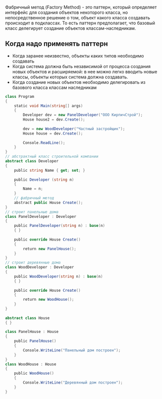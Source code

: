 Фабричный метод (Factory Method) - это паттерн, который определяет интерфейс для создания объектов некоторого класса, но непосредственное решение о том, объект какого класса создавать происходит в подклассах. То есть паттерн предполагает, что базовый класс делегирует создание объектов классам-наследникам.

## Когда надо применять паттерн
* Когда заранее неизвестно, объекты каких типов необходимо создавать
* Когда система должна быть независимой от процесса создания новых объектов и расширяемой: в нее можно легко вводить новые классы, объекты которых система должна создавать.
* Когда создание новых объектов необходимо делегировать из базового класса классам наследникам

```csharp
class Program
{
    static void Main(string[] args)
    {
        Developer dev = new PanelDeveloper("ООО КирпичСтрой");
        House house2 = dev.Create();
         
        dev = new WoodDeveloper("Частный застройщик");
        House house = dev.Create();
 
        Console.ReadLine();
    }
}
// абстрактный класс строительной компании
abstract class Developer
{
    public string Name { get; set; }
 
    public Developer (string n)
    { 
        Name = n; 
    }
    // фабричный метод
    abstract public House Create();
}
// строит панельные дома
class PanelDeveloper : Developer
{
    public PanelDeveloper(string n) : base(n)
    { }
 
    public override House Create()
    {
        return new PanelHouse();
    }
}
// строит деревянные дома
class WoodDeveloper : Developer
{ 
    public WoodDeveloper(string n) : base(n)
    { }
 
    public override House Create()
    {
        return new WoodHouse();
    }
}
 
abstract class House
{ }
 
class PanelHouse : House 
{ 
    public PanelHouse()
    {
        Console.WriteLine("Панельный дом построен");
    }
}
class WoodHouse : House
{ 
    public WoodHouse()
    {
        Console.WriteLine("Деревянный дом построен");
    }
}
```

